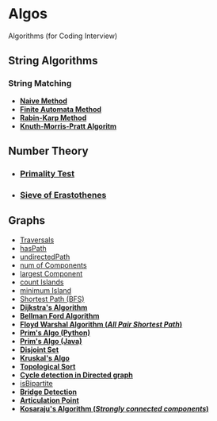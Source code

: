 # Algos

Algorithms (for Coding Interview)

## String Algorithms

### String Matching

- [**Naive Method**](String%20Matching%20Algorithms/NaiveMethod.md)
- [**Finite Automata Method**](String%20Matching%20Algorithms/FAMatchingMethod.md)
- [**Rabin-Karp Method**](String%20Matching%20Algorithms/RabinKarpAlgo.md)
- [**Knuth-Morris-Pratt Algoritm**](String%20Matching%20Algorithms/KMAlgo.md)

## Number Theory

- ### [Primality Test](NumberTheory/PrimalityTest.md)
- ### [Sieve of Erastothenes](NumberTheory/SieveOfEratosthenes.md)

## Graphs

- [Traversals](Graphs/traversals.py)
- [hasPath](Graphs/hasPath.py)
- [undirectedPath](Graphs/undirectedpath.py)
- [num of Components](Graphs/countconnected.py)
- [largest Component](Graphs/largestcomponent.py)
- [count Islands](Graphs/islandcount.py)
- [minimum Island](Graphs/minisland.py)
- [Shortest Path (BFS)](Graphs/shortestpath.py)
- [**Dijkstra's Algorithm**](Graphs/dijkstras.py)
- [**Bellman Ford Algorithm**](Graphs/bellman_ford.py)
- [**Floyd Warshal Algorithm (_All Pair Shortest Path_)**](Graphs/floyd_warshall.py)
- [**Prim's Algo (Python)**](Graphs/mst_primms.py)
- [**Prim's Algo (Java)**](Graphs/prims_algo.java)
- [**Disjoint Set**](Graphs/disjoint_set.py)
- [**Kruskal's Algo**](Graphs/kruskals_algo.py)
- [**Topological Sort**](Graphs/topo_sort.py)
- [**Cycle detection in Directed graph**](Graphs/detect_cycle.py)
- [isBipartite](Graphs/bipartite.py)
- [**Bridge Detection**](Graphs/bridge_detect.py)
- [**Articulation Point**](Graphs/articulation_pt.py)
- [**Kosaraju's Algorithm (_Strongly connected components_)**](Graphs/scc_kosarajus_algo.py)
